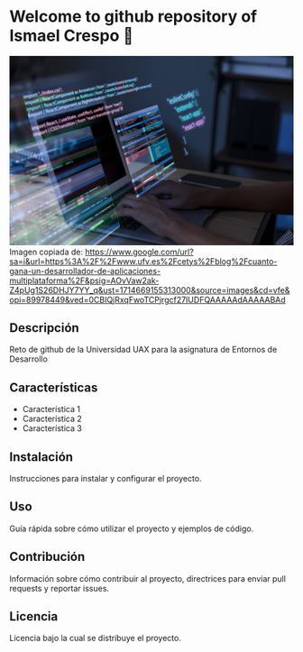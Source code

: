 # Welcome to github repository of Ismael Crespo 👋


![Imagen de Portada](Recursos/experiencia-programacion-persona-que-trabaja-codigos-computadora-scaled.jpg)
Imagen copiada de: https://www.google.com/url?sa=i&url=https%3A%2F%2Fwww.ufv.es%2Fcetys%2Fblog%2Fcuanto-gana-un-desarrollador-de-aplicaciones-multiplataforma%2F&psig=AOvVaw2ak-Z4pUg1S26DHJY7YY_q&ust=1714669155313000&source=images&cd=vfe&opi=89978449&ved=0CBIQjRxqFwoTCPjrgcf27IUDFQAAAAAdAAAAABAd

## Descripción
Reto de github de la Universidad UAX para la asignatura de Entornos de Desarrollo


## Características

- Característica 1
- Característica 2
- Característica 3
## Instalación

Instrucciones para instalar y configurar el proyecto.
## Uso

Guía rápida sobre cómo utilizar el proyecto y ejemplos de código.
## Contribución

Información sobre cómo contribuir al proyecto, directrices para enviar pull requests y reportar issues.
## Licencia

Licencia bajo la cual se distribuye el proyecto.
